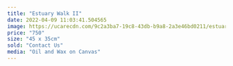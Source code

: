 ```yaml
---
title: "Estuary Walk II"
date: 2022-04-09 11:03:41.504565
image: https://ucarecdn.com/9c2a3ba7-19c8-43db-b9a8-2a3e46bd0211/estuary-walk-ii.jpg
price: "750"
size: "45 x 35cm"
sold: "Contact Us"
media: "Oil and Wax on Canvas"
---
```


